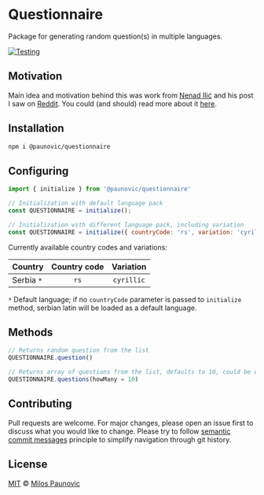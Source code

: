 # Questionnaire

Package for generating random question(s) in multiple languages.

[![Testing](https://github.com/MilosPaunovic/questionnaire/actions/workflows/testing.yml/badge.svg)](https://github.com/MilosPaunovic/questionnaire/actions/workflows/testing.yml)

## Motivation

Main idea and motivation behind this was work from [Nenad Ilić](https://github.com/ilic5000) and his post I saw on [Reddit](https://www.reddit.com/r/programiranje/comments/xofp1t/anansi_computer_vision_mini_projekat_izvukao_sam/). You could (and should) read more about it [here](https://github.com/ilic5000/pabkvizgenerator/blob/main/README.md).

## Installation

```bash
npm i @paunovic/questionnaire
```

## Configuring

```js
import { initialize } from '@paunovic/questionnaire'

// Initialization with default language pack
const QUESTIONNAIRE = initialize();

// Initialization with different language pack, including variation
const QUESTIONNAIRE = initialize({ countryCode: 'rs', variation: 'cyrillic' })
```

Currently available country codes and variations:

| Country       | Country code | Variation  |
| :------------ | :----------: | :--------: |
| Serbia `*`    | `rs`         | `cyrillic` |

`*` Default language; if no `countryCode` parameter is passed to `initialize` method, serbian latin will be loaded as a default language.

## Methods

```js
// Returns random question from the list
QUESTIONNAIRE.question()

// Returns array of questions from the list, defaults to 10, could be overridden
QUESTIONNAIRE.questions(howMany = 10)
```

## Contributing

Pull requests are welcome. For major changes, please open an issue first to discuss what you would like to change. Please try to follow [semantic commit messages](https://gist.github.com/joshbuchea/6f47e86d2510bce28f8e7f42ae84c716) principle to simplify navigation through git history.

## License

[MIT](https://raw.githubusercontent.com/MilosPaunovic/questionnaire/develop/LICENSE) © [Milos Paunovic](https://github.com/MilosPaunovic)
